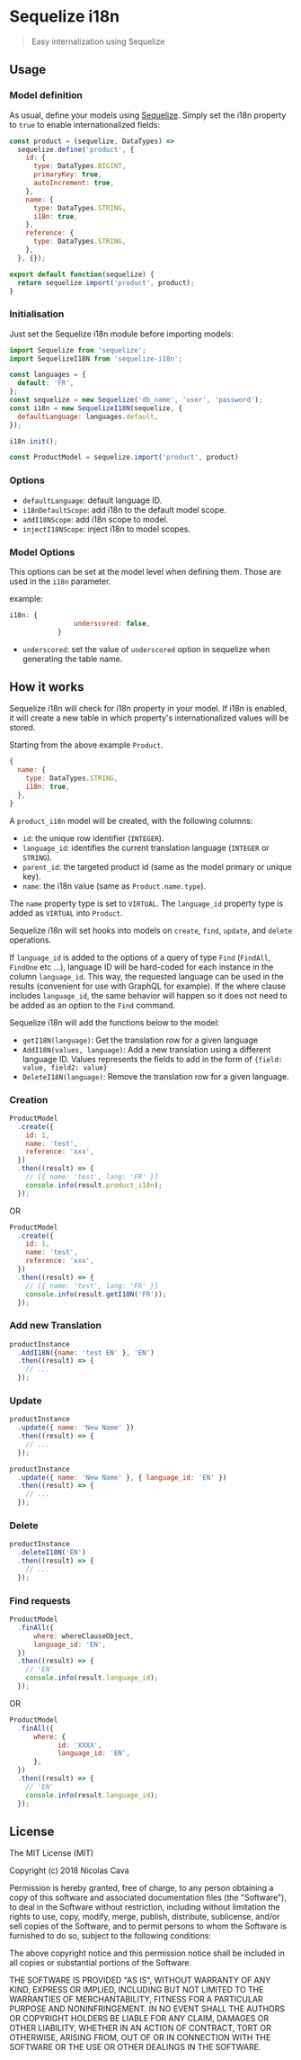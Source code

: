 # Sequelize i18n

> Easy internalization using Sequelize

## Usage

### Model definition

As usual, define your models using [Sequelize](http://docs.sequelizejs.com). Simply set the i18n property to `true` to enable internationalized fields:

```javascript
const product = (sequelize, DataTypes) =>
  sequelize.define('product', {
    id: {
      type: DataTypes.BIGINT,
      primaryKey: true,
      autoIncrement: true,
    },
    name: {
      type: DataTypes.STRING,
      i18n: true,
    },
    reference: {
      type: DataTypes.STRING,
    },
  }, {});

export default function(sequelize) {
  return sequelize.import('product', product);
}
```

### Initialisation

Just set the Sequelize i18n module before importing models:

```javascript
import Sequelize from 'sequelize';
import SequelizeI18N from 'sequelize-i18n';

const languages = {
  default: 'FR',
};
const sequelize = new Sequelize('db_name', 'user', 'password');
const i18n = new SequelizeI18N(sequelize, {
  defaultLanguage: languages.default,
});

i18n.init();

const ProductModel = sequelize.import('product', product)
```

### Options

* `defaultLanguage`: default language ID.
* `i18nDefaultScope`: add i18n to the default model scope.
* `addI18NScope`: add i18n scope to model.
* `injectI18NScope`: inject i18n to model scopes.

### Model Options

This options can be set at the model level when defining them.
Those are used in the `i18n` parameter. 

example: 

```javascript
i18n: {
				underscored: false,
			}
```

* `underscored`: set the value of `underscored` option in sequelize when generating the table name.


## How it works

Sequelize i18n will check for i18n property in your model.
If i18n is enabled, it will create a new table in which property's internationalized values will be stored.

Starting from the above example `Product`.

```javascript
{
  name: {
    type: DataTypes.STRING,
    i18n: true,
  },
}
```

A `product_i18n` model will be created, with the following columns:

* `id`: the unique row identifier (`INTEGER`).
* `language_id`: identifies the current translation language (`INTEGER` or `STRING`).
* `parent_id`: the targeted product id (same as the model primary or unique key).
* `name`: the i18n value (same as `Product.name.type`).

The `name` property type is set to `VIRTUAL`.
The `language_id` property type is added as `VIRTUAL` into `Product`.

Sequelize i18n will set hooks into models on `create`, `find`, `update`, and `delete` operations.

If `language_id` is added to the options of a query of type `Find` (`FindAll`, `FindOne` etc ...), language ID will be hard-coded for each instance in the column `language_id`.
This way, the requested language can be used in the results (convenient for use with GraphQL for example).
If the where clause includes `language_id`, the same behavior will happen so it does not need to be added as an option to the `Find` command.

Sequelize i18n will add the functions below to the model:

* `getI18N(language)`: Get the translation row for a given language
* `AddI18N(values, language)`: Add a new translation using a different language ID. Values represents the fields to add in the form of `{field: value, field2: value}`
* `DeleteI18N(language)`: Remove the translation row for a given language. 

### Creation

```javascript
ProductModel
  .create({
    id: 1,
    name: 'test',
    reference: 'xxx',
  })
  .then((result) => {
    // [{ name: 'test', lang: 'FR' }]
    console.info(result.product_i18n);
  });
```

OR

```javascript
ProductModel
  .create({
    id: 1,
    name: 'test',
    reference: 'xxx',
  })
  .then((result) => {
    // [{ name: 'test', lang: 'FR' }]
    console.info(result.getI18N('FR'));
  });
```

### Add new Translation

```javascript
productInstance
  .AddI18N({name: 'test EN' }, 'EN')
  .then((result) => {
    // ...
  });
```

### Update 

```javascript
productInstance
  .update({ name: 'New Name' })
  .then((result) => {
    // ...
  });

productInstance
  .update({ name: 'New Name' }, { language_id: 'EN' })
  .then((result) => {
    // ...
  });
```

### Delete 

```javascript
productInstance
  .deleteI18N('EN')
  .then((result) => {
    // ...
  });
```

### Find requests

```javascript
ProductModel
  .finAll({
	  where: whereClauseObject,
	  language_id: 'EN',
  })
  .then((result) => {
    // 'EN'
    console.info(result.language_id);
  });
```

OR

```javascript
ProductModel
  .finAll({
	  where: {
			id: 'XXXX',
			language_id: 'EN',
	  },	  
  })
  .then((result) => {
    // 'EN'
    console.info(result.language_id);
  });
```
    
## License

The MIT License (MIT)

Copyright (c) 2018 Nicolas Cava

Permission is hereby granted, free of charge, to any person obtaining a copy
of this software and associated documentation files (the "Software"), to deal
in the Software without restriction, including without limitation the rights
to use, copy, modify, merge, publish, distribute, sublicense, and/or sell
copies of the Software, and to permit persons to whom the Software is
furnished to do so, subject to the following conditions:

The above copyright notice and this permission notice shall be included in all
copies or substantial portions of the Software.

THE SOFTWARE IS PROVIDED "AS IS", WITHOUT WARRANTY OF ANY KIND, EXPRESS OR
IMPLIED, INCLUDING BUT NOT LIMITED TO THE WARRANTIES OF MERCHANTABILITY,
FITNESS FOR A PARTICULAR PURPOSE AND NONINFRINGEMENT. IN NO EVENT SHALL THE
AUTHORS OR COPYRIGHT HOLDERS BE LIABLE FOR ANY CLAIM, DAMAGES OR OTHER
LIABILITY, WHETHER IN AN ACTION OF CONTRACT, TORT OR OTHERWISE, ARISING FROM,
OUT OF OR IN CONNECTION WITH THE SOFTWARE OR THE USE OR OTHER DEALINGS IN THE
SOFTWARE.
